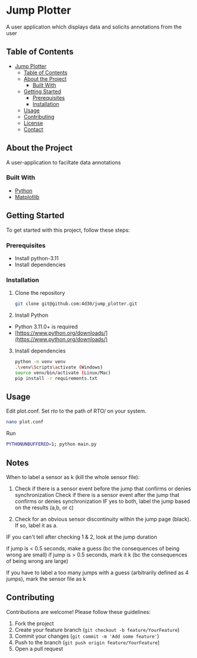 # Jump Plotter

A user application which displays data and solicits annotations from the user

## Table of Contents

- [Jump Plotter](#jump-plotter)
  - [Table of Contents](#table-of-contents)
  - [About the Project](#about-the-project)
    - [Built With](#built-with)
  - [Getting Started](#getting-started)
    - [Prerequisites](#prerequisites)
    - [Installation](#installation)
  - [Usage](#usage)
  - [Contributing](#contributing)
  - [License](#license)
  - [Contact](#contact)

## About the Project

A user-application to faciltate data annotations

### Built With

- [Python](https://www.python.org/)
- [Matplotlib](https://matplotlib.org/)

## Getting Started

To get started with this project, follow these steps:

### Prerequisites

- Install python-3.11
- Install dependencies

### Installation

1. Clone the repository
   ```sh
   git clone git@github.com:4d30/jump_plotter.git
   ```
2. Install Python

- Python 3.11.0+ is required
- [https://www.python.org/downloads/](https://www.python.org/downloads/)

3. Install dependencies
   ```sh
   python -m venv venv
   .\venv\Scripts\activate (Windows)
   source venv/bin/activate (Linux/Mac)
   pip install -r requirements.txt
   ```

## Usage

Edit plot.conf. Set *rto* to the path of RTO/ on your system.
```sh
nano plot.conf
```
Run
```sh
PYTHONUNBUFFERED=1; python main.py
```

## Notes

When to label a sensor as k (kill the whole sensor file):

1. Check if there is a sensor event before the jump that confirms or denies synchronization
Check if there is a sensor event after the jump that confirms or denies synchronization
IF yes to both, label the jump based on the results (a,b, or c)

2. Check for an obvious sensor discontinuity within the jump page (black). If so, label it as a.

IF you can't tell after checking 1 & 2, look at the jump duration

if jump is < 0.5 seconds, make a guess (bc the consequences of being wrong are small)
if jump is > 0.5 seconds, mark it k (bc the consequences of being wrong are large)

If you have to label a too many jumps with a guess (arbitrarily defined as 4 jumps), mark the sensor file as k



## Contributing

Contributions are welcome! Please follow these guidelines:

1. Fork the project
2. Create your feature branch (`git checkout -b feature/YourFeature`)
3. Commit your changes (`git commit -m 'Add some feature'`)
4. Push to the branch (`git push origin feature/YourFeature`)
5. Open a pull request

